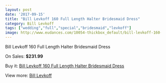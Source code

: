 ```yaml
---
layout: post
date: '2017-09-15'
title: "Bill Levkoff 160 Full Length Halter Bridesmaid Dress"
category: Bill Levkoff
tags: ["wedding","full","special","bridesmaid","levkoff"]
image: http://www.eudances.com/10054-thickbox_default/bill-levkoff-160-full-length-halter-bridesmaid-dress.jpg
---
```

Bill Levkoff 160 Full Length Halter Bridesmaid Dress

On Sales: **$231.99**
<a href="https://www.eudances.com/en/bill-levkoff/3302-bill-levkoff-160-full-length-halter-bridesmaid-dress.html"><amp-img layout="responsive" width="600" height="600" src="//www.eudances.com/10054-thickbox_default/bill-levkoff-160-full-length-halter-bridesmaid-dress.jpg" alt="Bill Levkoff 160 Full Length Halter Bridesmaid Dress 0" /></a>
<a href="https://www.eudances.com/en/bill-levkoff/3302-bill-levkoff-160-full-length-halter-bridesmaid-dress.html"><amp-img layout="responsive" width="600" height="600" src="//www.eudances.com/10057-thickbox_default/bill-levkoff-160-full-length-halter-bridesmaid-dress.jpg" alt="Bill Levkoff 160 Full Length Halter Bridesmaid Dress 1" /></a>
<a href="https://www.eudances.com/en/bill-levkoff/3302-bill-levkoff-160-full-length-halter-bridesmaid-dress.html"><amp-img layout="responsive" width="600" height="600" src="//www.eudances.com/10056-thickbox_default/bill-levkoff-160-full-length-halter-bridesmaid-dress.jpg" alt="Bill Levkoff 160 Full Length Halter Bridesmaid Dress 2" /></a>
<a href="https://www.eudances.com/en/bill-levkoff/3302-bill-levkoff-160-full-length-halter-bridesmaid-dress.html"><amp-img layout="responsive" width="600" height="600" src="//www.eudances.com/10055-thickbox_default/bill-levkoff-160-full-length-halter-bridesmaid-dress.jpg" alt="Bill Levkoff 160 Full Length Halter Bridesmaid Dress 3" /></a>

Buy it: [Bill Levkoff 160 Full Length Halter Bridesmaid Dress](https://www.eudances.com/en/bill-levkoff/3302-bill-levkoff-160-full-length-halter-bridesmaid-dress.html "Bill Levkoff 160 Full Length Halter Bridesmaid Dress")

View more: [Bill Levkoff](https://www.eudances.com/en/57-bill-levkoff "Bill Levkoff")